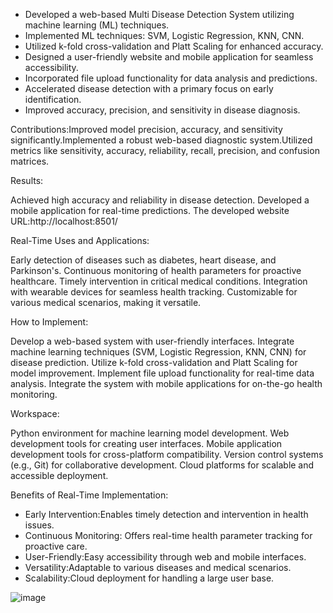 - Developed a web-based Multi Disease Detection System utilizing machine learning (ML) techniques.
- Implemented ML techniques: SVM, Logistic Regression, KNN, CNN.
- Utilized k-fold cross-validation and Platt Scaling for enhanced accuracy.
- Designed a user-friendly website and mobile application for seamless accessibility.
- Incorporated file upload functionality for data analysis and predictions.
- Accelerated disease detection with a primary focus on early identification.
- Improved accuracy, precision, and sensitivity in disease diagnosis.

Contributions:Improved model precision, accuracy, and sensitivity significantly.Implemented a robust web-based diagnostic system.Utilized metrics like sensitivity, accuracy, reliability, recall, precision, and confusion matrices.

Results:

   Achieved high accuracy and reliability in disease detection.
   Developed a mobile application for real-time predictions.
   The developed website URL:http://localhost:8501/
 
Real-Time Uses and Applications:

Early detection of diseases such as diabetes, heart disease, and Parkinson's.
Continuous monitoring of health parameters for proactive healthcare.
Timely intervention in critical medical conditions.
Integration with wearable devices for seamless health tracking.
Customizable for various medical scenarios, making it versatile.

How to Implement:

Develop a web-based system with user-friendly interfaces.
Integrate machine learning techniques (SVM, Logistic Regression, KNN, CNN) for disease prediction.
Utilize k-fold cross-validation and Platt Scaling for model improvement.
Implement file upload functionality for real-time data analysis.
Integrate the system with mobile applications for on-the-go health monitoring.

Workspace:

Python environment for machine learning model development.
Web development tools for creating user interfaces.
Mobile application development tools for cross-platform compatibility.
Version control systems (e.g., Git) for collaborative development.
Cloud platforms for scalable and accessible deployment.

Benefits of Real-Time Implementation:
  - Early Intervention:Enables timely detection and intervention in health issues.
  - Continuous Monitoring: Offers real-time health parameter tracking for proactive care.
  - User-Friendly:Easy accessibility through web and mobile interfaces.
  - Versatility:Adaptable to various diseases and medical scenarios.
  - Scalability:Cloud deployment for handling a large user base.


![image](https://github.com/pediredlaSuman/Multi-Disease-detection-System./assets/141764451/70d5d759-69cc-4cc1-99f2-73ad1733b36e)


